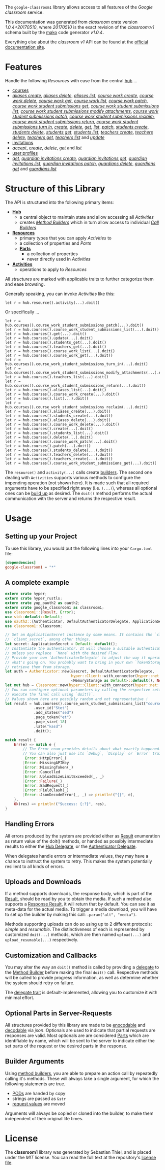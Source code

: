 <!---
DO NOT EDIT !
This file was generated automatically from 'src/mako/api/README.md.mako'
DO NOT EDIT !
-->
The `google-classroom1` library allows access to all features of the *Google classroom* service.

This documentation was generated from *classroom* crate version *1.0.4+20170510*, where *20170510* is the exact revision of the *classroom:v1* schema built by the [mako](http://www.makotemplates.org/) code generator *v1.0.4*.

Everything else about the *classroom* *v1* API can be found at the
[official documentation site](https://developers.google.com/classroom/).
# Features

Handle the following *Resources* with ease from the central [hub](https://docs.rs/google-classroom1/1.0.4+20170510/google_classroom1/struct.Classroom.html) ... 

* [courses](https://docs.rs/google-classroom1/1.0.4+20170510/google_classroom1/struct.Course.html)
 * [*aliases create*](https://docs.rs/google-classroom1/1.0.4+20170510/google_classroom1/struct.CourseAliaseCreateCall.html), [*aliases delete*](https://docs.rs/google-classroom1/1.0.4+20170510/google_classroom1/struct.CourseAliaseDeleteCall.html), [*aliases list*](https://docs.rs/google-classroom1/1.0.4+20170510/google_classroom1/struct.CourseAliaseListCall.html), [*course work create*](https://docs.rs/google-classroom1/1.0.4+20170510/google_classroom1/struct.CourseCourseWorkCreateCall.html), [*course work delete*](https://docs.rs/google-classroom1/1.0.4+20170510/google_classroom1/struct.CourseCourseWorkDeleteCall.html), [*course work get*](https://docs.rs/google-classroom1/1.0.4+20170510/google_classroom1/struct.CourseCourseWorkGetCall.html), [*course work list*](https://docs.rs/google-classroom1/1.0.4+20170510/google_classroom1/struct.CourseCourseWorkListCall.html), [*course work patch*](https://docs.rs/google-classroom1/1.0.4+20170510/google_classroom1/struct.CourseCourseWorkPatchCall.html), [*course work student submissions get*](https://docs.rs/google-classroom1/1.0.4+20170510/google_classroom1/struct.CourseCourseWorkStudentSubmissionGetCall.html), [*course work student submissions list*](https://docs.rs/google-classroom1/1.0.4+20170510/google_classroom1/struct.CourseCourseWorkStudentSubmissionListCall.html), [*course work student submissions modify attachments*](https://docs.rs/google-classroom1/1.0.4+20170510/google_classroom1/struct.CourseCourseWorkStudentSubmissionModifyAttachmentCall.html), [*course work student submissions patch*](https://docs.rs/google-classroom1/1.0.4+20170510/google_classroom1/struct.CourseCourseWorkStudentSubmissionPatchCall.html), [*course work student submissions reclaim*](https://docs.rs/google-classroom1/1.0.4+20170510/google_classroom1/struct.CourseCourseWorkStudentSubmissionReclaimCall.html), [*course work student submissions return*](https://docs.rs/google-classroom1/1.0.4+20170510/google_classroom1/struct.CourseCourseWorkStudentSubmissionReturnCall.html), [*course work student submissions turn in*](https://docs.rs/google-classroom1/1.0.4+20170510/google_classroom1/struct.CourseCourseWorkStudentSubmissionTurnInCall.html), [*create*](https://docs.rs/google-classroom1/1.0.4+20170510/google_classroom1/struct.CourseCreateCall.html), [*delete*](https://docs.rs/google-classroom1/1.0.4+20170510/google_classroom1/struct.CourseDeleteCall.html), [*get*](https://docs.rs/google-classroom1/1.0.4+20170510/google_classroom1/struct.CourseGetCall.html), [*list*](https://docs.rs/google-classroom1/1.0.4+20170510/google_classroom1/struct.CourseListCall.html), [*patch*](https://docs.rs/google-classroom1/1.0.4+20170510/google_classroom1/struct.CoursePatchCall.html), [*students create*](https://docs.rs/google-classroom1/1.0.4+20170510/google_classroom1/struct.CourseStudentCreateCall.html), [*students delete*](https://docs.rs/google-classroom1/1.0.4+20170510/google_classroom1/struct.CourseStudentDeleteCall.html), [*students get*](https://docs.rs/google-classroom1/1.0.4+20170510/google_classroom1/struct.CourseStudentGetCall.html), [*students list*](https://docs.rs/google-classroom1/1.0.4+20170510/google_classroom1/struct.CourseStudentListCall.html), [*teachers create*](https://docs.rs/google-classroom1/1.0.4+20170510/google_classroom1/struct.CourseTeacherCreateCall.html), [*teachers delete*](https://docs.rs/google-classroom1/1.0.4+20170510/google_classroom1/struct.CourseTeacherDeleteCall.html), [*teachers get*](https://docs.rs/google-classroom1/1.0.4+20170510/google_classroom1/struct.CourseTeacherGetCall.html), [*teachers list*](https://docs.rs/google-classroom1/1.0.4+20170510/google_classroom1/struct.CourseTeacherListCall.html) and [*update*](https://docs.rs/google-classroom1/1.0.4+20170510/google_classroom1/struct.CourseUpdateCall.html)
* [invitations](https://docs.rs/google-classroom1/1.0.4+20170510/google_classroom1/struct.Invitation.html)
 * [*accept*](https://docs.rs/google-classroom1/1.0.4+20170510/google_classroom1/struct.InvitationAcceptCall.html), [*create*](https://docs.rs/google-classroom1/1.0.4+20170510/google_classroom1/struct.InvitationCreateCall.html), [*delete*](https://docs.rs/google-classroom1/1.0.4+20170510/google_classroom1/struct.InvitationDeleteCall.html), [*get*](https://docs.rs/google-classroom1/1.0.4+20170510/google_classroom1/struct.InvitationGetCall.html) and [*list*](https://docs.rs/google-classroom1/1.0.4+20170510/google_classroom1/struct.InvitationListCall.html)
* [user profiles](https://docs.rs/google-classroom1/1.0.4+20170510/google_classroom1/struct.UserProfile.html)
 * [*get*](https://docs.rs/google-classroom1/1.0.4+20170510/google_classroom1/struct.UserProfileGetCall.html), [*guardian invitations create*](https://docs.rs/google-classroom1/1.0.4+20170510/google_classroom1/struct.UserProfileGuardianInvitationCreateCall.html), [*guardian invitations get*](https://docs.rs/google-classroom1/1.0.4+20170510/google_classroom1/struct.UserProfileGuardianInvitationGetCall.html), [*guardian invitations list*](https://docs.rs/google-classroom1/1.0.4+20170510/google_classroom1/struct.UserProfileGuardianInvitationListCall.html), [*guardian invitations patch*](https://docs.rs/google-classroom1/1.0.4+20170510/google_classroom1/struct.UserProfileGuardianInvitationPatchCall.html), [*guardians delete*](https://docs.rs/google-classroom1/1.0.4+20170510/google_classroom1/struct.UserProfileGuardianDeleteCall.html), [*guardians get*](https://docs.rs/google-classroom1/1.0.4+20170510/google_classroom1/struct.UserProfileGuardianGetCall.html) and [*guardians list*](https://docs.rs/google-classroom1/1.0.4+20170510/google_classroom1/struct.UserProfileGuardianListCall.html)




# Structure of this Library

The API is structured into the following primary items:

* **[Hub](https://docs.rs/google-classroom1/1.0.4+20170510/google_classroom1/struct.Classroom.html)**
    * a central object to maintain state and allow accessing all *Activities*
    * creates [*Method Builders*](https://docs.rs/google-classroom1/1.0.4+20170510/google_classroom1/trait.MethodsBuilder.html) which in turn
      allow access to individual [*Call Builders*](https://docs.rs/google-classroom1/1.0.4+20170510/google_classroom1/trait.CallBuilder.html)
* **[Resources](https://docs.rs/google-classroom1/1.0.4+20170510/google_classroom1/trait.Resource.html)**
    * primary types that you can apply *Activities* to
    * a collection of properties and *Parts*
    * **[Parts](https://docs.rs/google-classroom1/1.0.4+20170510/google_classroom1/trait.Part.html)**
        * a collection of properties
        * never directly used in *Activities*
* **[Activities](https://docs.rs/google-classroom1/1.0.4+20170510/google_classroom1/trait.CallBuilder.html)**
    * operations to apply to *Resources*

All *structures* are marked with applicable traits to further categorize them and ease browsing.

Generally speaking, you can invoke *Activities* like this:

```Rust,ignore
let r = hub.resource().activity(...).doit()
```

Or specifically ...

```ignore
let r = hub.courses().course_work_student_submissions_patch(...).doit()
let r = hub.courses().course_work_student_submissions_list(...).doit()
let r = hub.courses().get(...).doit()
let r = hub.courses().update(...).doit()
let r = hub.courses().students_get(...).doit()
let r = hub.courses().teachers_get(...).doit()
let r = hub.courses().course_work_list(...).doit()
let r = hub.courses().course_work_get(...).doit()
let r = hub.courses().course_work_student_submissions_turn_in(...).doit()
let r = hub.courses().course_work_student_submissions_modify_attachments(...).doit()
let r = hub.courses().teachers_list(...).doit()
let r = hub.courses().course_work_student_submissions_return(...).doit()
let r = hub.courses().aliases_list(...).doit()
let r = hub.courses().course_work_create(...).doit()
let r = hub.courses().list(...).doit()
let r = hub.courses().course_work_student_submissions_reclaim(...).doit()
let r = hub.courses().aliases_create(...).doit()
let r = hub.courses().students_create(...).doit()
let r = hub.courses().aliases_delete(...).doit()
let r = hub.courses().course_work_delete(...).doit()
let r = hub.courses().create(...).doit()
let r = hub.courses().students_list(...).doit()
let r = hub.courses().delete(...).doit()
let r = hub.courses().course_work_patch(...).doit()
let r = hub.courses().patch(...).doit()
let r = hub.courses().students_delete(...).doit()
let r = hub.courses().teachers_delete(...).doit()
let r = hub.courses().teachers_create(...).doit()
let r = hub.courses().course_work_student_submissions_get(...).doit()
```

The `resource()` and `activity(...)` calls create [builders][builder-pattern]. The second one dealing with `Activities` 
supports various methods to configure the impending operation (not shown here). It is made such that all required arguments have to be 
specified right away (i.e. `(...)`), whereas all optional ones can be [build up][builder-pattern] as desired.
The `doit()` method performs the actual communication with the server and returns the respective result.

# Usage

## Setting up your Project

To use this library, you would put the following lines into your `Cargo.toml` file:

```toml
[dependencies]
google-classroom1 = "*"
```

## A complete example

```Rust
extern crate hyper;
extern crate hyper_rustls;
extern crate yup_oauth2 as oauth2;
extern crate google_classroom1 as classroom1;
use classroom1::{Result, Error};
use std::default::Default;
use oauth2::{Authenticator, DefaultAuthenticatorDelegate, ApplicationSecret, MemoryStorage};
use classroom1::Classroom;

// Get an ApplicationSecret instance by some means. It contains the `client_id` and 
// `client_secret`, among other things.
let secret: ApplicationSecret = Default::default();
// Instantiate the authenticator. It will choose a suitable authentication flow for you, 
// unless you replace  `None` with the desired Flow.
// Provide your own `AuthenticatorDelegate` to adjust the way it operates and get feedback about 
// what's going on. You probably want to bring in your own `TokenStorage` to persist tokens and
// retrieve them from storage.
let auth = Authenticator::new(&secret, DefaultAuthenticatorDelegate,
                              hyper::Client::with_connector(hyper::net::HttpsConnector::new(hyper_rustls::TlsClient::new())),
                              <MemoryStorage as Default>::default(), None);
let mut hub = Classroom::new(hyper::Client::with_connector(hyper::net::HttpsConnector::new(hyper_rustls::TlsClient::new())), auth);
// You can configure optional parameters by calling the respective setters at will, and
// execute the final call using `doit()`.
// Values shown here are possibly random and not representative !
let result = hub.courses().course_work_student_submissions_list("courseId", "courseWorkId")
             .user_id("Stet")
             .add_states("sed")
             .page_token("et")
             .page_size(-18)
             .late("kasd")
             .doit();

match result {
    Err(e) => match e {
        // The Error enum provides details about what exactly happened.
        // You can also just use its `Debug`, `Display` or `Error` traits
         Error::HttpError(_)
        |Error::MissingAPIKey
        |Error::MissingToken(_)
        |Error::Cancelled
        |Error::UploadSizeLimitExceeded(_, _)
        |Error::Failure(_)
        |Error::BadRequest(_)
        |Error::FieldClash(_)
        |Error::JsonDecodeError(_, _) => println!("{}", e),
    },
    Ok(res) => println!("Success: {:?}", res),
}

```
## Handling Errors

All errors produced by the system are provided either as [Result](https://docs.rs/google-classroom1/1.0.4+20170510/google_classroom1/enum.Result.html) enumeration as return value of 
the doit() methods, or handed as possibly intermediate results to either the 
[Hub Delegate](https://docs.rs/google-classroom1/1.0.4+20170510/google_classroom1/trait.Delegate.html), or the [Authenticator Delegate](https://docs.rs/yup-oauth2/*/yup_oauth2/trait.AuthenticatorDelegate.html).

When delegates handle errors or intermediate values, they may have a chance to instruct the system to retry. This 
makes the system potentially resilient to all kinds of errors.

## Uploads and Downloads
If a method supports downloads, the response body, which is part of the [Result](https://docs.rs/google-classroom1/1.0.4+20170510/google_classroom1/enum.Result.html), should be
read by you to obtain the media.
If such a method also supports a [Response Result](https://docs.rs/google-classroom1/1.0.4+20170510/google_classroom1/trait.ResponseResult.html), it will return that by default.
You can see it as meta-data for the actual media. To trigger a media download, you will have to set up the builder by making
this call: `.param("alt", "media")`.

Methods supporting uploads can do so using up to 2 different protocols: 
*simple* and *resumable*. The distinctiveness of each is represented by customized 
`doit(...)` methods, which are then named `upload(...)` and `upload_resumable(...)` respectively.

## Customization and Callbacks

You may alter the way an `doit()` method is called by providing a [delegate](https://docs.rs/google-classroom1/1.0.4+20170510/google_classroom1/trait.Delegate.html) to the 
[Method Builder](https://docs.rs/google-classroom1/1.0.4+20170510/google_classroom1/trait.CallBuilder.html) before making the final `doit()` call. 
Respective methods will be called to provide progress information, as well as determine whether the system should 
retry on failure.

The [delegate trait](https://docs.rs/google-classroom1/1.0.4+20170510/google_classroom1/trait.Delegate.html) is default-implemented, allowing you to customize it with minimal effort.

## Optional Parts in Server-Requests

All structures provided by this library are made to be [enocodable](https://docs.rs/google-classroom1/1.0.4+20170510/google_classroom1/trait.RequestValue.html) and 
[decodable](https://docs.rs/google-classroom1/1.0.4+20170510/google_classroom1/trait.ResponseResult.html) via *json*. Optionals are used to indicate that partial requests are responses 
are valid.
Most optionals are are considered [Parts](https://docs.rs/google-classroom1/1.0.4+20170510/google_classroom1/trait.Part.html) which are identifiable by name, which will be sent to 
the server to indicate either the set parts of the request or the desired parts in the response.

## Builder Arguments

Using [method builders](https://docs.rs/google-classroom1/1.0.4+20170510/google_classroom1/trait.CallBuilder.html), you are able to prepare an action call by repeatedly calling it's methods.
These will always take a single argument, for which the following statements are true.

* [PODs][wiki-pod] are handed by copy
* strings are passed as `&str`
* [request values](https://docs.rs/google-classroom1/1.0.4+20170510/google_classroom1/trait.RequestValue.html) are moved

Arguments will always be copied or cloned into the builder, to make them independent of their original life times.

[wiki-pod]: http://en.wikipedia.org/wiki/Plain_old_data_structure
[builder-pattern]: http://en.wikipedia.org/wiki/Builder_pattern
[google-go-api]: https://github.com/google/google-api-go-client

# License
The **classroom1** library was generated by Sebastian Thiel, and is placed 
under the *MIT* license.
You can read the full text at the repository's [license file][repo-license].

[repo-license]: https://github.com/Byron/google-apis-rsblob/master/LICENSE.md

